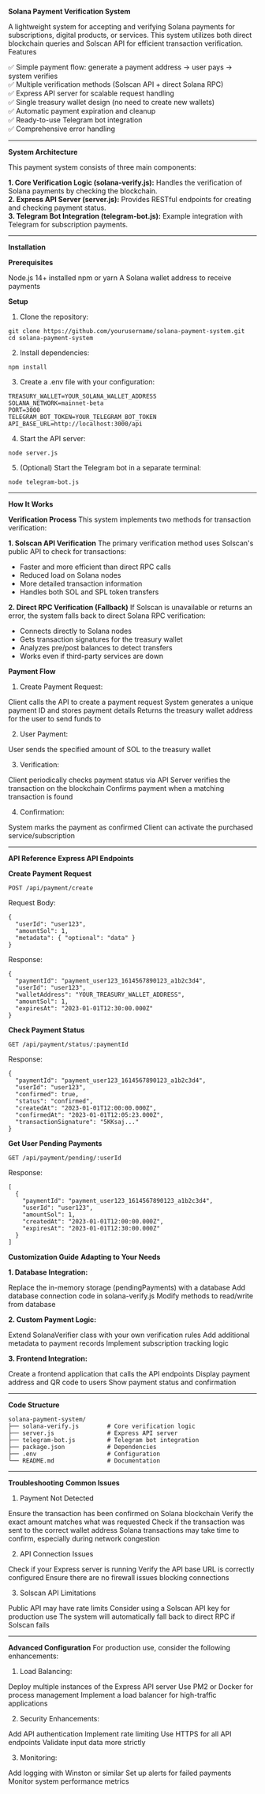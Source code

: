 **Solana Payment Verification System**

A lightweight system for accepting and verifying Solana payments for subscriptions, digital products, or services. This system utilizes both direct blockchain queries and Solscan API for efficient transaction verification.
Features

✅ Simple payment flow: generate a payment address → user pays → system verifies
<br>
✅ Multiple verification methods (Solscan API + direct Solana RPC)
<br>
✅ Express API server for scalable request handling
<br>
✅ Single treasury wallet design (no need to create new wallets)
<br>
✅ Automatic payment expiration and cleanup
<br>
✅ Ready-to-use Telegram bot integration
<br>
✅ Comprehensive error handling

--------------------------------------------------------------------------------------------------------------

**System Architecture**

This payment system consists of three main components:

**1. Core Verification Logic (solana-verify.js):** Handles the verification of Solana payments by checking the blockchain.
<br>
**2. Express API Server (server.js):** Provides RESTful endpoints for creating and checking payment status.
<br>
**3. Telegram Bot Integration (telegram-bot.js):** Example integration with Telegram for subscription payments.
<br>

--------------------------------------------------------------------------------------------------------------

**Installation**

**Prerequisites**

Node.js 14+ installed
npm or yarn
A Solana wallet address to receive payments

**Setup**

1. Clone the repository:

```
git clone https://github.com/yourusername/solana-payment-system.git
cd solana-payment-system
```

2. Install dependencies:

```
npm install
```

3. Create a .env file with your configuration:

```
TREASURY_WALLET=YOUR_SOLANA_WALLET_ADDRESS
SOLANA_NETWORK=mainnet-beta
PORT=3000
TELEGRAM_BOT_TOKEN=YOUR_TELEGRAM_BOT_TOKEN
API_BASE_URL=http://localhost:3000/api
```

4. Start the API server:

```
node server.js
```

5. (Optional) Start the Telegram bot in a separate terminal:

```
node telegram-bot.js
```

--------------------------------------------------------------------------------------------------------------

**How It Works**

**Verification Process**
This system implements two methods for transaction verification:

**1. Solscan API Verification**
The primary verification method uses Solscan's public API to check for transactions:

- Faster and more efficient than direct RPC calls
- Reduced load on Solana nodes
- More detailed transaction information
- Handles both SOL and SPL token transfers

**2. Direct RPC Verification (Fallback)**
If Solscan is unavailable or returns an error, the system falls back to direct Solana RPC verification:

- Connects directly to Solana nodes
- Gets transaction signatures for the treasury wallet
- Analyzes pre/post balances to detect transfers
- Works even if third-party services are down

**Payment Flow**

1. Create Payment Request:

Client calls the API to create a payment request
System generates a unique payment ID and stores payment details
Returns the treasury wallet address for the user to send funds to

2. User Payment:

User sends the specified amount of SOL to the treasury wallet

3. Verification:

Client periodically checks payment status via API
Server verifies the transaction on the blockchain
Confirms payment when a matching transaction is found

4. Confirmation:

System marks the payment as confirmed
Client can activate the purchased service/subscription

--------------------------------------------------------------------------------------------------------------

**API Reference**
**Express API Endpoints**

**Create Payment Request**
```
POST /api/payment/create
```

Request Body:
```
{
  "userId": "user123",
  "amountSol": 1,
  "metadata": { "optional": "data" }
}
```

Response:
```
{
  "paymentId": "payment_user123_1614567890123_a1b2c3d4",
  "userId": "user123",
  "walletAddress": "YOUR_TREASURY_WALLET_ADDRESS",
  "amountSol": 1,
  "expiresAt": "2023-01-01T12:30:00.000Z"
}
```

**Check Payment Status**
```
GET /api/payment/status/:paymentId
```

Response:
```
{
  "paymentId": "payment_user123_1614567890123_a1b2c3d4",
  "userId": "user123",
  "confirmed": true,
  "status": "confirmed",
  "createdAt": "2023-01-01T12:00:00.000Z",
  "confirmedAt": "2023-01-01T12:05:23.000Z",
  "transactionSignature": "5KKsaj..."
}
```

**Get User Pending Payments**
```
GET /api/payment/pending/:userId
```

Response:
```
[
  {
    "paymentId": "payment_user123_1614567890123_a1b2c3d4",
    "userId": "user123",
    "amountSol": 1,
    "createdAt": "2023-01-01T12:00:00.000Z",
    "expiresAt": "2023-01-01T12:30:00.000Z"
  }
]
```

**Customization Guide**
**Adapting to Your Needs**

**1. Database Integration:**

Replace the in-memory storage (pendingPayments) with a database
Add database connection code in solana-verify.js
Modify methods to read/write from database


**2. Custom Payment Logic:**

Extend SolanaVerifier class with your own verification rules
Add additional metadata to payment records
Implement subscription tracking logic


**3. Frontend Integration:**

Create a frontend application that calls the API endpoints
Display payment address and QR code to users
Show payment status and confirmation

--------------------------------------------------------------------------------------------------------------

**Code Structure**

```
solana-payment-system/
├── solana-verify.js        # Core verification logic
├── server.js               # Express API server
├── telegram-bot.js         # Telegram bot integration
├── package.json            # Dependencies
├── .env                    # Configuration
└── README.md               # Documentation
```

--------------------------------------------------------------------------------------------------------------

**Troubleshooting**
**Common Issues**

1. Payment Not Detected

Ensure the transaction has been confirmed on Solana blockchain
Verify the exact amount matches what was requested
Check if the transaction was sent to the correct wallet address
Solana transactions may take time to confirm, especially during network congestion


2. API Connection Issues

Check if your Express server is running
Verify the API base URL is correctly configured
Ensure there are no firewall issues blocking connections


3. Solscan API Limitations

Public API may have rate limits
Consider using a Solscan API key for production use
The system will automatically fall back to direct RPC if Solscan fails

--------------------------------------------------------------------------------------------------------------

**Advanced Configuration**
For production use, consider the following enhancements:

1. Load Balancing:

Deploy multiple instances of the Express API server
Use PM2 or Docker for process management
Implement a load balancer for high-traffic applications


2. Security Enhancements:

Add API authentication
Implement rate limiting
Use HTTPS for all API endpoints
Validate input data more strictly


3. Monitoring:

Add logging with Winston or similar
Set up alerts for failed payments
Monitor system performance metrics
